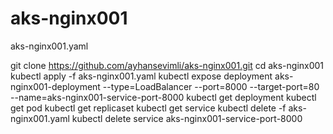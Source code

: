 # aks-nginx001
aks-nginx001.yaml

git clone https://github.com/ayhansevimli/aks-nginx001.git
cd aks-nginx001
kubectl apply -f aks-nginx001.yaml
kubectl expose deployment aks-nginx001-deployment --type=LoadBalancer --port=8000 --target-port=80 --name=aks-nginx001-service-port-8000
kubectl get deployment
kubectl get pod
kubectl get replicaset
kubectl get service
kubectl delete -f aks-nginx001.yaml
kubectl delete service aks-nginx001-service-port-8000
